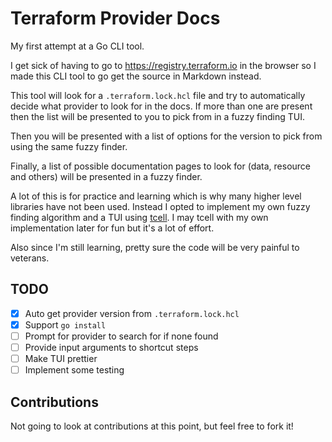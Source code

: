 # Terraform Provider Docs
My first attempt at a Go CLI tool.

I get sick of having to go to https://registry.terraform.io in the browser
so I made this CLI tool to go get the source in Markdown instead.

This tool will look for a `.terraform.lock.hcl` file and try to automatically
decide what provider to look for in the docs. If more than one are present then
the list will be presented to you to pick from in a fuzzy finding TUI.

Then you will be presented with a list of options for the version to pick from
using the same fuzzy finder.

Finally, a list of possible documentation pages to look for (data, resource and
others) will be presented in a fuzzy finder.

A lot of this is for practice and learning which is why many higher level
libraries have not been used. Instead I opted to implement my own fuzzy finding
algorithm and a TUI using [tcell](https://github.com/gdamore/tcell). I may
tcell with my own implementation later for fun but it's a lot of effort.

Also since I'm still learning, pretty sure the code will be very painful to
veterans.

## TODO
- [x] Auto get provider version from `.terraform.lock.hcl`
- [x] Support `go install`
- [ ] Prompt for provider to search for if none found
- [ ] Provide input arguments to shortcut steps
- [ ] Make TUI prettier
- [ ] Implement some testing

## Contributions
Not going to look at contributions at this point, but feel free to fork it!
